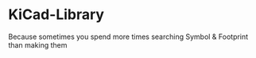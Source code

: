 # KiCad-Library
Because sometimes you spend more times searching Symbol &amp; Footprint than making them

